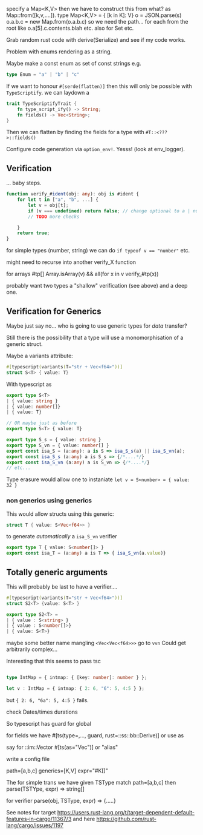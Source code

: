 
specify a Map<K,V> then we have to construct this from
what? as Map::from([k,v,....]). type Map<K,V> = { [k in K]: V}
o = JSON.parse(s)
o.a.b.c = new Map.from(o.a.b.c)
so we need the path... for each from the root
like o.a[5].c.contents.blah etc.
also for Set etc.


Grab random rust code with derive(Serialize) and see if my code works.

Problem with enums rendering as a string.

Maybe make a const enum as set of const strings e.g.

```typescript
type Enum = "a" | "b" | "c"
```


If we want to honour `#[serde(flatten)]` then this will only be possible
with `TypeScriptify`. we can laydown a

```rust
trait TypeScriptifyTrait {
    fn type_script_ify() -> String;
    fn fields() -> Vec<String>;
}
```

Then we can flatten by finding the fields for a type with `#T::<???>::fields()`


Configure code generation via `option_env!`. Yesss! (look at env_logger).


## Verification

... baby steps. 

```typescript
function verify_#ident(obj: any): obj is #ident {
    for let t in ["a", "b", ...] {
        let v = obj[t];
        if (v === undefined) return false; // change optional to a | null
        // TODO more checks

    }
    return true;
}
```

for simple types (number, string) we can do `if typeof v == "number"` etc.

might need to recurse into another verify_X function

for arrays #tp[]  Array.isArray(v) && all(for x in v verify_#tp(x))

probably want two types a "shallow" verification (see above) and a deep one.


## Verification for Generics

Maybe just say no... who is going to use generic types for *data* transfer?

Still there is the possibility that a type will use a monomorphisation of a generic
struct.

Maybe a variants attribute:

```rust
#[typescript(variants(T="str + Vec<f64>"))]
struct S<T> { value: T}
```
With typescript as

```typescript
export type S<T>
| { value: string }
| { value: number[]}
| { value: T}

// OR maybe just as before
export type S<T> { value: T}

export type S_s = { value: string }
export type S_vn = { value: number[] }
export const isa_S = (a:any): a is S => isa_S_s(a) || isa_S_vn(a);
export const isa_S_s (a:any) a is S_s => {/*....*/}
export const isa_S_vn (a:any) a is S_vn => {/*....*/}
// etc...
```
Type erasure would allow one to instaniate `let v = S<number> = { value: 32 }`

### non generics using generics

This would allow structs using this generic:
```rust
struct T { value: S<Vec<f64>> }
```

to generate *automatically* a `isa_S_vn` verifier

```typescript
export type T { value: S<number[]> }
export const isa_T = (a:any) a is T => { isa_S_vn(a.value)}
```

## Totally generic arguments 

This will probably be last to have a verifier....

```rust
#[typescript(variants(T="str + Vec<f64>"))]
struct S2<T> {value: S<T> }
```
```typescript
export type S2<T> =
| { value : S<string> }
| { value : S<number[]>}
| { value: S<T>}
```

maybe some better name mangling `<Vec<Vec<f64>>>` go to `vvn` Could get
arbitrarily complex...


Interesting that this seems to pass tsc

```typescript

type IntMap = { intmap: { [key: number]: number } };

let v : IntMap = { intmap: { 2: 6, "6": 5, 4:5 } };
```
but `{ 2: 6, "6a": 5, 4:5 }` fails.


check Dates/times durations



So typescript has guard for global

for fields we have #[ts(type=,..., guard, rust=::ss::bb::Derive)] or use as

say for ::im::Vector #[ts(as="Vec")] or "alias"

write a config file

path=[a,b,c] generics=[K,V] expr="#K[]"

The for simple trans we have given TSType match path=[a,b,c]
then parse(TSTYpe, expr) => string[]

for verifier parse(obj, TSType, expr) => {.....}


See notes for target
https://users.rust-lang.org/t/target-dependent-default-features-in-cargo/11367/3
and here
https://github.com/rust-lang/cargo/issues/1197